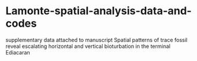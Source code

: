 # Lamonte-spatial-analysis-data-and-codes
supplementary data attached to manuscript Spatial patterns of trace fossil reveal escalating horizontal and vertical bioturbation in the terminal Ediacaran
